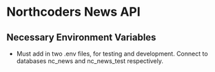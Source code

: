 # Northcoders News API

## Necessary Environment Variables

- Must add in two .env files, for testing and development. Connect to databases nc_news and nc_news_test respectively.